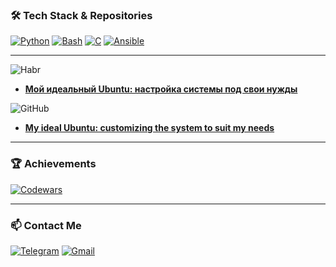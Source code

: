 ### 🛠 Tech Stack & Repositories
[![Python](https://img.shields.io/badge/Python-3776AB?style=flat-square&logo=python&logoColor=white)](https://github.com/pcade/WireguardAutoConfinguration)
[![Bash](https://img.shields.io/badge/Bash-4EAA25?style=flat-square&logo=gnu-bash&logoColor=white)](https://github.com/pcade/bash_library)
[![C](https://img.shields.io/badge/C-A8B9CC?style=flat-square&logo=c&logoColor=white)](https://github.com/pcade/Cansi)
[![Ansible](https://img.shields.io/badge/Ansible-EE0000?style=flat-square&logo=ansible&logoColor=white)](https://github.com/pcade/perfect-ubuntu-setup)

---
![Habr](https://img.shields.io/badge/📖_Habr_Article-65A3BE?style=for-the-badge)
- [**Мой идеальный Ubuntu: настройка системы под свои нужды**](https://habr.com/ru/companies/aquarius/articles/899068/)

![GitHub](https://img.shields.io/badge/💻_GitHub-181717?style=for-the-badge&logo=github&logoColor=white)
- [**My ideal Ubuntu: customizing the system to suit my needs**](https://github.com/pcade/perfect-ubuntu-setup)

---
### 🏆 Achievements
[![Codewars](https://www.codewars.com/users/pcade/badges/small)](https://www.codewars.com/users/pcade)  

---
### 📫 Contact Me
[![Telegram](https://img.shields.io/badge/Telegram-26A5E4?style=for-the-badge&logo=telegram)](https://t.me/gpcade)
[![Gmail](https://img.shields.io/badge/Gmail-D14836?style=for-the-badge&logo=gmail&logoColor=white)](mailto:pahomovgrigorii@gmail.com)
